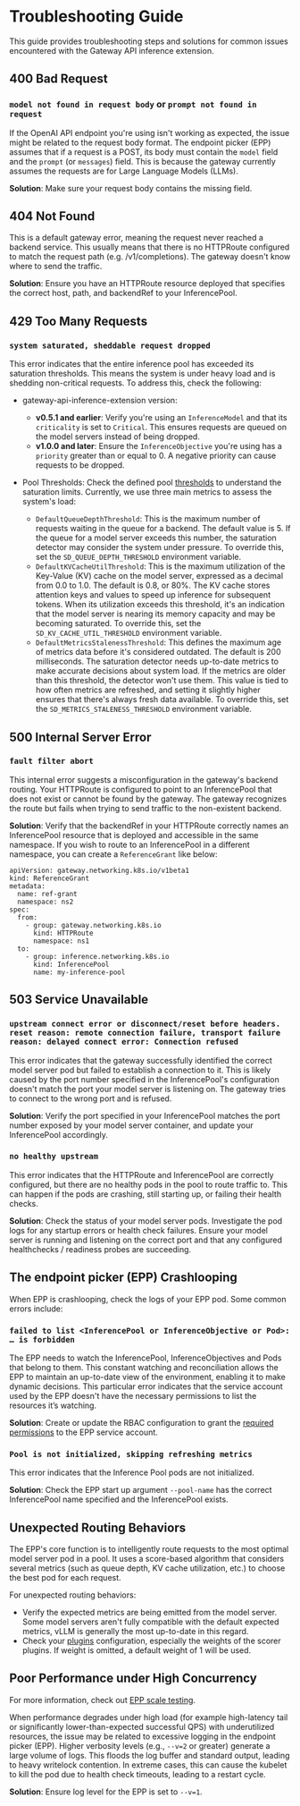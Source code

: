 # Troubleshooting Guide

This guide provides troubleshooting steps and solutions for common issues encountered with the Gateway API inference extension.

## 400 Bad Request

### `model not found in request body` or `prompt not found in request`
If the OpenAI API endpoint you're using isn't working as expected, the issue might be related to the request body format. The endpoint picker (EPP) assumes that if a request is a POST, its body must contain the `model` field and the `prompt` (or `messages`) field. This is because the gateway currently assumes the requests are for Large Language Models (LLMs).

**Solution**: Make sure your request body contains the missing field.

## 404 Not Found
This is a default gateway error, meaning the request never reached a backend service. This usually means that there is no HTTPRoute configured to match the request path (e.g. /v1/completions). The gateway doesn't know where to send the traffic.

**Solution**: Ensure you have an HTTPRoute resource deployed that specifies the correct host, path, and backendRef to your InferencePool.

## 429 Too Many Requests
### `system saturated, sheddable request dropped`
This error indicates that the entire inference pool has exceeded its saturation thresholds. This means the system is under heavy load and is shedding non-critical requests. To address this, check the following:

* gateway-api-inference-extension version:
    * **v0.5.1 and earlier**: Verify you're using an `InferenceModel` and that its `criticality` is set to `Critical`. This ensures requests are queued on the model servers instead of being dropped.
    * **v1.0.0 and later**: Ensure the `InferenceObjective` you're using has a `priority` greater than or equal to 0. A negative priority can cause requests to be dropped.

* Pool Thresholds: Check the defined pool [thresholds](https://github.com/kubernetes-sigs/gateway-api-inference-extension/blob/f36111cab0ed5a309d1eafade896d4f37ab623a6/pkg/epp/saturationdetector/config.go#L41) to understand the saturation limits. Currently, we use three main metrics to assess the system's load:
    * `DefaultQueueDepthThreshold`: This is the maximum number of requests waiting in the queue for a backend. The default value is 5. If the queue for a model server exceeds this number, the saturation detector may consider the system under pressure. To override this, set the `SD_QUEUE_DEPTH_THRESHOLD` environment variable.
    * `DefaultKVCacheUtilThreshold`: This is the maximum utilization of the Key-Value (KV) cache on the model server, expressed as a decimal from 0.0 to 1.0. The default is 0.8, or 80%. The KV cache stores attention keys and values to speed up inference for subsequent tokens. When its utilization exceeds this threshold, it's an indication that the model server is nearing its memory capacity and may be becoming saturated. To override this, set the `SD_KV_CACHE_UTIL_THRESHOLD` environment variable.
    * `DefaultMetricsStalenessThreshold`: This defines the maximum age of metrics data before it's considered outdated. The default is 200 milliseconds. The saturation detector needs up-to-date metrics to make accurate decisions about system load. If the metrics are older than this threshold, the detector won't use them. This value is tied to how often metrics are refreshed, and setting it slightly higher ensures that there's always fresh data available. To override this, set the `SD_METRICS_STALENESS_THRESHOLD` environment variable.

## 500 Internal Server Error
### `fault filter abort`
This internal error suggests a misconfiguration in the gateway's backend routing. Your HTTPRoute is configured to point to an InferencePool that does not exist or cannot be found by the gateway. The gateway recognizes the route but fails when trying to send traffic to the non-existent backend.

**Solution**: Verify that the backendRef in your HTTPRoute correctly names an InferencePool resource that is deployed and accessible in the same namespace. If you wish to route to an InferencePool in a different namespace, you can create a `ReferenceGrant` like below:

```
apiVersion: gateway.networking.k8s.io/v1beta1
kind: ReferenceGrant
metadata:
  name: ref-grant
  namespace: ns2
spec:
  from:
    - group: gateway.networking.k8s.io
      kind: HTTPRoute
      namespace: ns1
  to:
    - group: inference.networking.k8s.io
      kind: InferencePool
      name: my-inference-pool
```

## 503 Service Unavailable
### `upstream connect error or disconnect/reset before headers. reset reason: remote connection failure, transport failure reason: delayed connect error: Connection refused`
This error indicates that the gateway successfully identified the correct model server pod but failed to establish a connection to it. This is likely caused by the port number specified in the InferencePool's configuration doesn't match the port your model server is listening on. The gateway tries to connect to the wrong port and is refused.

**Solution**: Verify the port specified in your InferencePool matches the port number exposed by your model server container, and update your InferencePool accordingly.

### `no healthy upstream`
This error indicates that the HTTPRoute and InferencePool are correctly configured, but there are no healthy pods in the pool to route traffic to. This can happen if the pods are crashing, still starting up, or failing their health checks.

**Solution**: Check the status of your model server pods. Investigate the pod logs for any startup errors or health check failures. Ensure your model server is running and listening on the correct port and that any configured healthchecks / readiness probes are succeeding.

## The endpoint picker (EPP) Crashlooping
When EPP is crashlooping, check the logs of your EPP pod. Some common errors include:

### `failed to list <InferencePool or InferenceObjective or Pod>: … is forbidden`
The EPP needs to watch the InferencePool, InferenceObjectives and Pods that belong to them. This constant watching and reconciliation allows the EPP to maintain an up-to-date view of the environment, enabling it to make dynamic decisions. This particular error indicates that the service account used by the EPP doesn't have the necessary permissions to list the resources it’s watching.

**Solution**: Create or update the RBAC configuration to grant the [required permissions](https://github.com/kubernetes-sigs/gateway-api-inference-extension/blob/137a0b4660b96487caac626ed135b3600be876ed/config/manifests/inferencepool-resources.yaml#L129) to the EPP service account.

### `Pool is not initialized, skipping refreshing metrics`
This error indicates that the Inference Pool pods are not initialized. 

**Solution**: Check the EPP start up argument `--pool-name` has the correct InferencePool name specified and the InferencePool exists.

## Unexpected Routing Behaviors
The EPP's core function is to intelligently route requests to the most optimal model server pod in a pool. It uses a score-based algorithm that considers several metrics (such as queue depth, KV cache utilization, etc.) to choose the best pod for each request. 

For unexpected routing behaviors: 

* Verify the expected metrics are being emitted from the model server. Some model servers aren't fully compatible with the default expected metrics, vLLM is generally the most up-to-date in this regard.
* Check your [plugins](https://gateway-api-inference-extension.sigs.k8s.io/guides/epp-configuration/config-text/) configuration, especially the weights of the scorer plugins. If weight is omitted, a default weight of 1 will be used.

## Poor Performance under High Concurrency
For more information, check out [EPP scale testing](https://docs.google.com/document/d/1TDD_wvuTO5hhm1Byl8K7TZkNnn8sVQ1ZrkZM_u0gJvw/edit?tab=t.0#heading=h.mtff4cnithxf).

When performance degrades under high load (for example high-latency tail or significantly lower-than-expected successful QPS) with underutilized resources, the issue may be related to excessive logging in the endpoint picker (EPP). Higher verbosity levels (e.g., `--v=2` or greater) generate a large volume of logs. This floods the log buffer and standard output, leading to heavy writelock contention. In extreme cases, this can cause the kubelet to kill the pod due to health check timeouts, leading to a restart cycle. 

**Solution**: Ensure log level for the EPP is set to `--v=1`.
